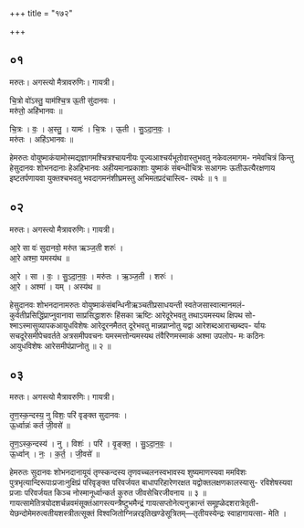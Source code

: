+++
title = "१७२"

+++


## ०१
मरुतः। अगस्त्यो मैत्रावरुणिः। गायत्री।

चि॒त्रो वो॑ऽस्तु॒ याम॑श्चि॒त्र ऊ॒ती सु॑दानवः ।  
मरु॑तो॒ अहि॑भानवः ॥

चि॒त्रः । वः॒ । अ॒स्तु॒ । यामः॑ । चि॒त्रः । ऊ॒ती । सु॒ऽदा॒न॒वः॒ ।  
मरु॑तः । अहि॑ऽभानवः ॥

हेमरुतः वोयुष्माकंयामोस्मद्यज्ञागमश्चित्रश्चायनीयः पूज्यआश्चर्यभूतोवास्तुभवतु नकेवलमागम- नमेवचित्रं किन्तु हेसुदानवः शोभनदानाः हेअहिभानवः अहीयमानप्रकाशाः युष्माकं संबन्धीचित्रः सआगमः ऊतीऊत्यैरक्षणाय इष्टतर्पणायवा युक्तश्चभवतु भवदागमनंशीघ्रमस्तु अभिमतप्रदंचास्त्वि- त्यर्थः ॥ १ ॥

## ०२
मरुतः। अगस्त्यो मैत्रावरुणिः। गायत्री।

आ॒रे सा वः॑ सुदानवो॒ मरु॑त ऋञ्ज॒ती शरुः॑ ।  
आ॒रे अश्मा॒ यमस्य॑थ ॥

आ॒रे । सा । वः॒ । सु॒ऽदा॒न॒वः॒ । मरु॑तः । ऋ॒ञ्ज॒ती । शरुः॑ ।  
आ॒रे । अश्मा॑ । यम् । अस्य॑थ ॥

हेसुदानवः शोभनदानामरुतः वोयुष्माकंसंबन्धिनीऋञ्चतीप्रसाधयन्ती स्वतेजसास्वात्मानमलं- कुर्वतीप्रसिद्धिंप्राप्नुवानावा साप्रसिद्धाशरुः हिंसका ऋष्टिः आरेदूरेभवतु तथाऽयमस्यथ क्षिपथ सो- श्माऽस्मासुव्यापकआयुधविशेषः आरेदूरनमैतत् दूरेभवतु मान्नप्राप्नोतु यद्वा आरेशब्दआराच्छब्दप- र्यायः सचदूरेसमीपेचवर्तते अत्रसमीपवचनः यमस्मत्तोन्यमस्यथ तंवैरिणमस्माकं अश्मा उपलोप- मः कठिनः आयुधविशेषः आरेसमीपंप्राप्नोतु ॥ २ ॥

## ०३
मरुतः। अगस्त्यो मैत्रावरुणिः। गायत्री।

तृ॒ण॒स्क॒न्दस्य॒ नु विशः॒ परि॑ वृङ्क्त सुदानवः ।  
ऊ॒र्ध्वान्नः॑ कर्त जी॒वसे॑ ॥

तृ॒ण॒ऽस्क॒न्दस्य॑ । नु । विशः॑ । परि॑ । वृ॒ङ्क्त॒ । सु॒ऽदा॒न॒वः॒ ।  
ऊ॒र्ध्वान् । नः॒ । क॒र्त॒ । जी॒वसे॑ ॥

हेमरुतः सुदानवः शोभनदानायूयं तृण्स्कन्दस्य तृणवच्चलनस्वभावस्य शुष्यमाणस्यवा ममविशः पुत्रभृत्यान्दिरूपाःप्रजाःनुक्षिप्रं परिवृङ्क्त परिवर्जयत बाधापरिहारेणरक्षत यद्वोक्तलक्षणकालस्यासु- रविशेषस्यवा प्रजाः परिवर्जयत किञ्च नोस्मानूर्ध्वान्कर्त कुरुत जीवसेचिरजीवनाय ॥ ३ ॥गायत्सामेतित्रयोदशर्चन्नवमंसूक्तंआगस्त्यन्त्रैष्टुभमैन्द्रं गायत्सप्तोनेत्यनुक्रान्तं समूह्ळेदशरात्रेतृती- येछन्दोमेमरुत्वतीयशस्त्रीतत्सूक्तं विश्वजितोग्निन्नरइतिखण्डेसूत्रितम्—तृतीयस्येन्द्रः स्वाहागायत्सा- मेति ।